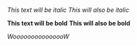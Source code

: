 *This text will be italic*
_This will also be italic_

**This text will be bold**
__This will also be bold__

_WooooooooooooooW_
